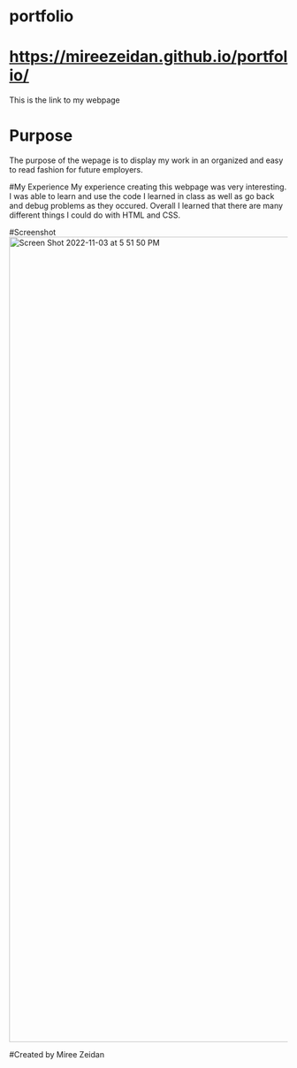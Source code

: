# portfolio

# https://mireezeidan.github.io/portfolio/
This is the link to my webpage

# Purpose
The purpose of the wepage is to display my work in an organized and easy to read fashion for future employers.

#My Experience 
My experience creating this webpage was very interesting. I was able to learn and use the code I learned in class as well as go back and debug problems as they occured. Overall I learned that there are many different things I could do with HTML and CSS.

#Screenshot
<img width="1456" alt="Screen Shot 2022-11-03 at 5 51 50 PM" src="https://user-images.githubusercontent.com/115853252/199850099-1188b44f-8670-43ec-abda-94c2aada0b31.png">


#Created by
Miree Zeidan
